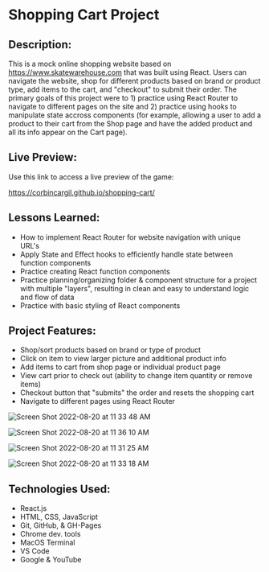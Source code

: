 # Shopping Cart Project

## Description:

This is a mock online shopping website based on https://www.skatewarehouse.com that was built using React. Users can navigate the website, shop for different products based on brand or product type, add items to the cart, and "checkout" to submit their order. The primary goals of this project were to  1) practice using React Router to navigate to different pages on the site and 2) practice using hooks to manipulate state accross components (for example, allowing a user to add a product to their cart from the Shop page and have the added product and all its info appear on the Cart page). 

## Live Preview: 

Use this link to access a live preview of the game:

https://corbincargil.github.io/shopping-cart/

## Lessons Learned: 
* How to implement React Router for website navigation with unique URL's
* Apply State and Effect hooks to efficiently handle state between function components
* Practice creating React function components
* Practice planning/organizing folder & component structure for a project with multiple "layers", resulting in clean and easy to understand logic and flow of data
* Practice with basic styling of React components


## Project Features: 

* Shop/sort products based on brand or type of product
* Click on item to view larger picture and additional product info
* Add items to cart from shop page or individual product page
* View cart prior to check out (ability to change item quantity or remove items)
* Checkout button that "submits" the order and resets the shopping cart
* Navigate to different pages using React Router

![Screen Shot 2022-08-20 at 11 33 48 AM](https://user-images.githubusercontent.com/100732012/185757203-f393426f-6c39-4114-990d-67568b6cadf8.png)

![Screen Shot 2022-08-20 at 11 36 10 AM](https://user-images.githubusercontent.com/100732012/185757303-8bf12ded-1696-4ea0-a93d-20d687cc065e.png)


![Screen Shot 2022-08-20 at 11 31 25 AM](https://user-images.githubusercontent.com/100732012/185757131-1545b304-324f-4ffc-9d46-fcdaf3c65883.png)

![Screen Shot 2022-08-20 at 11 33 18 AM](https://user-images.githubusercontent.com/100732012/185757183-1c0fc792-5abc-42dc-92c7-c1f73e0f0b1d.png)

## Technologies Used:

* React.js
* HTML, CSS, JavaScript
* Git, GitHub, & GH-Pages
* Chrome dev. tools
* MacOS Terminal
* VS Code
* Google & YouTube
